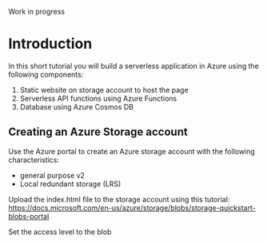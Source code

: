Work in progress
# Introduction
In this short tutorial you will build a serverless application in Azure using the following components:
1. Static website on storage account to host the page
2. Serverless API functions using Azure Functions
3. Database using Azure Cosmos DB

## Creating an Azure Storage account
Use the Azure portal to create an Azure storage account with the following characteristics:
- general purpose v2
- Local redundant storage (LRS)

Upload the index.html file to the storage account using this tutorial:
https://docs.microsoft.com/en-us/azure/storage/blobs/storage-quickstart-blobs-portal

Set the access level to the blob
